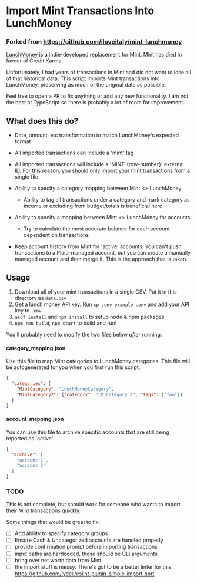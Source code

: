 # Import Mint Transactions Into LunchMoney
### Forked from https://github.com/iloveitaly/mint-lunchmoney

[LunchMoney](https://lunchmoney.app) is a indie-developed replacement for Mint. Mint has died in favour of Credit Karma.

Unfortunately, I had years of transactions in Mint and did not want to lose all of that historical data. This script imports Mint transactions into LunchMoney, preserving as much of the original data as possible.

Feel free to open a PR to fix anything or add any new functionality. I am not the best at TypeScript so there is probably a lot of room for improvement.

## What does this do?

* Date, amount, etc transformation to match LunchMoney's expected format
* All imported transactions can include a 'mint' tag
* All imported transactions will include a 'MINT-{row-number}` external ID. For this reason, you should only import your mint transactions from a single file

* Ability to specify a category mapping between Mint <> LunchMoney
  * Ability to tag all transactions under a category and mark category as income or excluding from budget/totals is beneficial here
* Ability to specify a mapping between Mint <> LunchMoney for accounts
  * Try to calculate the most accurate balance for each account dependent on transactions
* Keep account history from Mint for 'active' accounts. You can't push transactions to a Plaid-managed account, but you can create a manually managed account and then merge it. This is the approach that is taken.

## Usage

1. Download all of your mint transactions in a single CSV. Put it in this directory as `data.csv`
2. Get a lunch money API key. Run `cp .env-example .env` and add your API key to `.env`
3. `asdf install` and `npm install` to setup node & npm packages
4. `npm run build`, `npm start` to build and run!

You'll probably need to modify the two files below *after* running.

#### category_mapping.json

Use this file to map Mint categories to LunchMoney categories. This file will be autogenerated for you when you first run this script.

```json
{
  "categories": {
    "MintCategory": "LunchMoneyCategory",
    "MintCategory2": {"category": "LM Category 2", "tags": ["foo"]}
  }
}
```

#### account_mapping.json

You can use this file to archive specific accounts that are still being reported as 'active':

```json
{
  "archive": [
    "account 1",
    "account 2"
  ]
}
```

### TODO
This is not complete, but should work for someone who wants to import their Mint transactions quickly.

Some things that would be great to fix:
- [ ] Add ability to specify category groups
- [ ] Ensure Cash & Uncategorized accounts are handled properly
- [ ] provide confirmation prompt before importing transactions
- [ ] input paths are hardcoded, these should be CLI arguments
- [ ] bring over net worth data from Mint
- [ ] the import stuff is messy. There's got to be a better linter for this. https://github.com/lydell/eslint-plugin-simple-import-sort